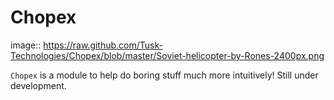 # Chopex

image:: https://raw.github.com/Tusk-Technologies/Chopex/blob/master/Soviet-helicopter-by-Rones-2400px.png

`Chopex` is a module to help do boring stuff much more intuitively! Still under development.
